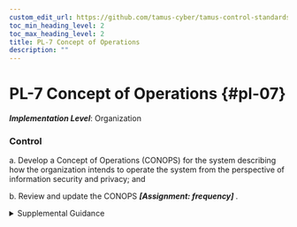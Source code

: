```yaml
---
custom_edit_url: https://github.com/tamus-cyber/tamus-control-standards/tree/main/content/tamus.edu/TAMUS_profile.xml
toc_min_heading_level: 2
toc_max_heading_level: 2
title: PL-7 Concept of Operations
description: ""
---
```


# PL-7 Concept of Operations {#pl-07}

_**Implementation Level**_: Organization

### Control

a. Develop a Concept of Operations (CONOPS) for the system describing how the organization intends to operate the system from the perspective of information security and privacy; and

b. Review and update the CONOPS <strong title="pl-07_odp"> <em>[Assignment: frequency]</em> </strong>.

<details>
  <summary>Supplemental Guidance</summary>

The CONOPS may be included in the security or privacy plans for the system or in other system development life cycle documents. The CONOPS is a living document that requires updating throughout the system development life cycle. For example, during system design reviews, the concept of operations is checked to ensure that it remains consistent with the design for controls, the system architecture, and the operational procedures. Changes to the CONOPS are reflected in ongoing updates to the security and privacy plans, security and privacy architectures, and other organizational documents, such as procurement specifications, system development life cycle documents, and systems engineering documents.

</details>

